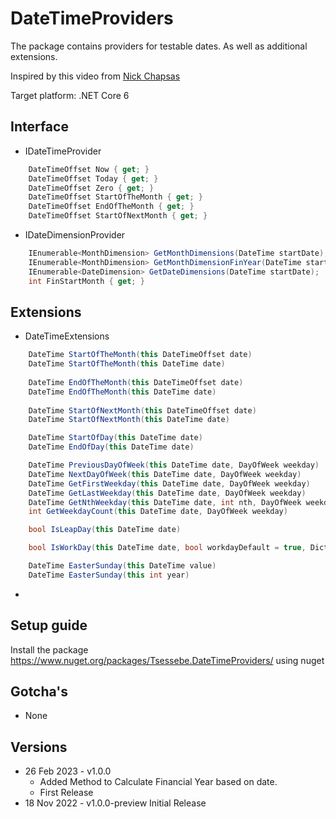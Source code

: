 # DateTimeProviders

The package contains providers for testable dates. As well as additional extensions.

Inspired by this video from [Nick Chapsas](https://youtu.be/5DrGdyxnO5A) 

Target platform: .NET Core 6

## Interface

* IDateTimeProvider
```csharp
    DateTimeOffset Now { get; }
    DateTimeOffset Today { get; }
    DateTimeOffset Zero { get; }
    DateTimeOffset StartOfTheMonth { get; }
    DateTimeOffset EndOfTheMonth { get; }
    DateTimeOffset StartOfNextMonth { get; }
```

* IDateDimensionProvider
```csharp
    IEnumerable<MonthDimension> GetMonthDimensions(DateTime startDate);
    IEnumerable<MonthDimension> GetMonthDimensionFinYear(DateTime startDate);
    IEnumerable<DateDimension> GetDateDimensions(DateTime startDate);
    int FinStartMonth { get; }
```

## Extensions

* DateTimeExtensions
```csharp
    DateTime StartOfTheMonth(this DateTimeOffset date)
    DateTime StartOfTheMonth(this DateTime date)
    
    DateTime EndOfTheMonth(this DateTimeOffset date)
    DateTime EndOfTheMonth(this DateTime date)
    
    DateTime StartOfNextMonth(this DateTimeOffset date)
    DateTime StartOfNextMonth(this DateTime date)

    DateTime StartOfDay(this DateTime date)
    DateTime EndOfDay(this DateTime date)

    DateTime PreviousDayOfWeek(this DateTime date, DayOfWeek weekday)
    DateTime NextDayOfWeek(this DateTime date, DayOfWeek weekday)
    DateTime GetFirstWeekday(this DateTime date, DayOfWeek weekday)
    DateTime GetLastWeekday(this DateTime date, DayOfWeek weekday)
    DateTime GetNthWeekday(this DateTime date, int nth, DayOfWeek weekday)
    int GetWeekdayCount(this DateTime date, DayOfWeek weekday)

    bool IsLeapDay(this DateTime date)

    bool IsWorkDay(this DateTime date, bool workdayDefault = true, Dictionary<DayOfWeek, bool>? workdays = null, IEnumerable<DateTime>? holidays = null)

    DateTime EasterSunday(this DateTime value)
    DateTime EasterSunday(this int year)
```
* 

## Setup guide
Install the package https://www.nuget.org/packages/Tsessebe.DateTimeProviders/ using nuget


## Gotcha's

* None

## Versions

* 26 Feb 2023 - v1.0.0 
    * Added Method to Calculate Financial Year based on date.
    * First Release
* 18 Nov 2022 - v1.0.0-preview Initial Release

